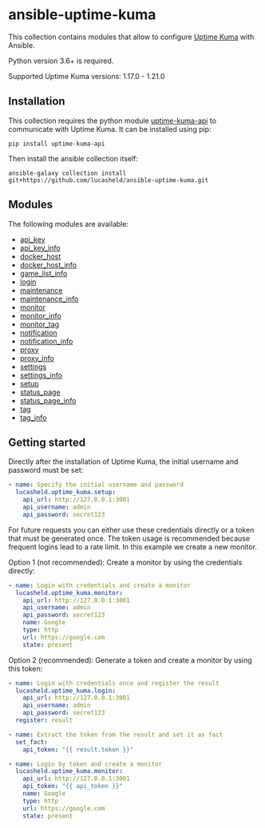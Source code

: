 # ansible-uptime-kuma

This collection contains modules that allow to configure [Uptime Kuma](https://github.com/louislam/uptime-kuma) with Ansible.

Python version 3.6+ is required.

Supported Uptime Kuma versions: 1.17.0 - 1.21.0


## Installation

This collection requires the python module [uptime-kuma-api](https://github.com/lucasheld/uptime-kuma-api) to communicate with Uptime Kuma. It can be installed using pip:
```shell
pip install uptime-kuma-api
```

Then install the ansible collection itself:
```shell
ansible-galaxy collection install git+https://github.com/lucasheld/ansible-uptime-kuma.git
```

## Modules

The following modules are available:

- [api_key](https://github.com/lucasheld/ansible-uptime-kuma/wiki/api_key)
- [api_key_info](https://github.com/lucasheld/ansible-uptime-kuma/wiki/api_key_info)
- [docker_host](https://github.com/lucasheld/ansible-uptime-kuma/wiki/docker_host)
- [docker_host_info](https://github.com/lucasheld/ansible-uptime-kuma/wiki/docker_host_info)
- [game_list_info](https://github.com/lucasheld/ansible-uptime-kuma/wiki/game_list_info)
- [login](https://github.com/lucasheld/ansible-uptime-kuma/wiki/login)
- [maintenance](https://github.com/lucasheld/ansible-uptime-kuma/wiki/maintenance)
- [maintenance_info](https://github.com/lucasheld/ansible-uptime-kuma/wiki/maintenance_info)
- [monitor](https://github.com/lucasheld/ansible-uptime-kuma/wiki/monitor)
- [monitor_info](https://github.com/lucasheld/ansible-uptime-kuma/wiki/monitor_info)
- [monitor_tag](https://github.com/lucasheld/ansible-uptime-kuma/wiki/monitor_tag)
- [notification](https://github.com/lucasheld/ansible-uptime-kuma/wiki/notification)
- [notification_info](https://github.com/lucasheld/ansible-uptime-kuma/wiki/notification_info)
- [proxy](https://github.com/lucasheld/ansible-uptime-kuma/wiki/proxy)
- [proxy_info](https://github.com/lucasheld/ansible-uptime-kuma/wiki/proxy_info)
- [settings](https://github.com/lucasheld/ansible-uptime-kuma/wiki/settings)
- [settings_info](https://github.com/lucasheld/ansible-uptime-kuma/wiki/settings_info)
- [setup](https://github.com/lucasheld/ansible-uptime-kuma/wiki/setup)
- [status_page](https://github.com/lucasheld/ansible-uptime-kuma/wiki/status_page)
- [status_page_info](https://github.com/lucasheld/ansible-uptime-kuma/wiki/status_page_info)
- [tag](https://github.com/lucasheld/ansible-uptime-kuma/wiki/tag)
- [tag_info](https://github.com/lucasheld/ansible-uptime-kuma/wiki/tag_info)


## Getting started
Directly after the installation of Uptime Kuma, the initial username and password must be set:
```yaml
- name: Specify the initial username and password
  lucasheld.uptime_kuma.setup:
    api_url: http://127.0.0.1:3001
    api_username: admin
    api_password: secret123
```

For future requests you can either use these credentials directly or a token that must be generated once.
The token usage is recommended because frequent logins lead to a rate limit. In this example we create a new monitor.

Option 1 (not recommended): Create a monitor by using the credentials directly:
```yaml
- name: Login with credentials and create a monitor
  lucasheld.uptime_kuma.monitor:
    api_url: http://127.0.0.1:3001
    api_username: admin
    api_password: secret123
    name: Google
    type: http
    url: https://google.com
    state: present
```

Option 2 (recommended): Generate a token and create a monitor by using this token:
```yaml
- name: Login with credentials once and register the result
  lucasheld.uptime_kuma.login:
    api_url: http://127.0.0.1:3001
    api_username: admin
    api_password: secret123
  register: result

- name: Extract the token from the result and set it as fact
  set_fact:
    api_token: "{{ result.token }}"

- name: Login by token and create a monitor
  lucasheld.uptime_kuma.monitor:
    api_url: http://127.0.0.1:3001
    api_token: "{{ api_token }}"
    name: Google
    type: http
    url: https://google.com
    state: present
```
